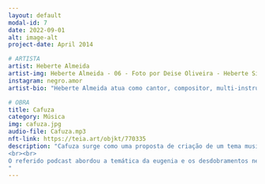 ```yaml
---
layout: default
modal-id: 7
date: 2022-09-01
alt: image-alt
project-date: April 2014

# ARTISTA
artist: Heberte Almeida
artist-img: Heberte Almeida - 06 - Foto por Deise Oliveira - Heberte Silva Almeida.jpg
instagram: negro.amor
artist-bio: "Heberte Almeida atua como cantor, compositor, multi-instrumentista e educador musical. Em 2020, lançou o álbum Negro Amor, seu primeiro trabalho em carreira solo. Neste mesmo período desenvolveu a pesquisa Poéticas do Morro por meio do Edital LAB Cultural do BDMG Cultural. O mesmo é um dos autores da trilha sonora original do filme No Coração do Mundo. Integra as bandas Pelos e Diplomattas, além de colaborar com diversos artistas da cena belorizontina."

# OBRA
title: Cafuza
category: Música
img: cafuza.jpg
audio-file: Cafuza.mp3
nft-link: https://teia.art/objkt/770335
description: "Cafuza surge como uma proposta de criação de um tema musical para a abertura do podcast Pelo Avesso. A composição instrumental desenvolve uma rítmica com elementos musicais que remetem a sonoridades indígenas e afro-brasileiras em uma trama com guitarras e texturas eletrônicas. A música carrega um sentimento de afirmação de uma brasilidade que se ergue pela força, beleza, resistência e encantos dos povos originários e das comunidades negras. Um Brasil que disputa o presente, relê o passado e visualiza o seu futuro nos braços, mentes e almas das pessoas negras e indígenas.
<br><br>
O referido podcast abordou a temática da eugenia e os desdobramentos nefastos dessa teoria racista nas estruturas, no imaginário e nas ações do estado e da sociedade brasileira. Embora, a música esteja presente no podcast Pelo Avesso ela nunca foi lançada.
" 
---
```

